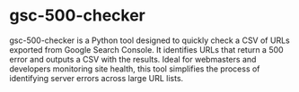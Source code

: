 # gsc-500-checker
gsc-500-checker is a Python tool designed to quickly check a CSV of URLs exported from Google Search Console. It identifies URLs that return a 500 error and outputs a CSV with the results. Ideal for webmasters and developers monitoring site health, this tool simplifies the process of identifying server errors across large URL lists.